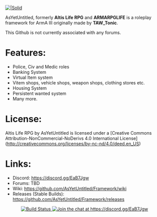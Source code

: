 [![|Solid](http://i.imgur.com/pL3heId.png)](https://github.com/AsYetUntitled/Framework/)

AsYetUntitled, formerly <b>Altis Life RPG</b> and <b>ARMARPGLIFE</b> is a roleplay framework for ArmA III originally made by <b>TAW_Tonic</b>.

This Github is not currently associated with any forums.

# Features:

  - Police, Civ and Medic roles 
  - Banking System
  - Virtual Item system 
  - Vitem shops, vehicle shops, weapon shops, clothing stores etc. 
  - Housing System 
  - Persistent wanted system
  - Many more. 

# License: 
Altis Life RPG by AsYetUntitled is licensed under a [Creative Commons Attribution-NonCommercial-NoDerivs 4.0 International License] (http://creativecommons.org/licenses/by-nc-nd/4.0/deed.en_US)

# Links:
  - Discord: https://discord.gg/EaB7Jgw
  - Forums: TBD
  - Wiki: https://github.com/AsYetUntitled/Framework/wiki 
  - Releases (Stable Builds): https://github.com/AsYetUntitled/Framework/releases

<p align="center">
    <a href="https://travis-ci.org/AsYetUntitled/Framework">
        <img src="https://api.travis-ci.org/AsYetUntitled/Framework.svg" alt="Build Status">
    </a>
       <a href="https://discord.gg/EaB7Jgw">
        <img src="https://img.shields.io/badge/Discord-Join%20chat%20→-738bd7.svg" alt="Join the chat at https://discord.gg/EaB7Jgw">
    </a>
</p>

